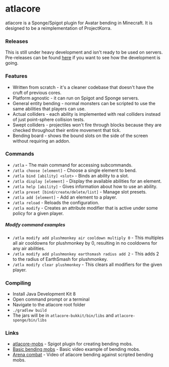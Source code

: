 # atlacore  
atlacore is a Sponge/Spigot plugin for Avatar bending in Minecraft. It is designed to be a reimplementation of ProjectKorra.  

### Releases
This is still under heavy development and isn't ready to be used on servers.  
Pre-releases can be found [here](https://github.com/plushmonkey/atlacore/releases) if you want to see how the development is going.  

### Features
- Written from scratch - it's a cleaner codebase that doesn't have the cruft of previous cores.  
- Platform agnostic - it can run on Spigot and Sponge servers.  
- General entity bending - normal monsters can be scripted to use the same abilities that players can use.  
- Actual colliders - each ability is implemented with real colliders instead of just point-sphere collision tests.  
- Swept colliders - projectiles won't fire through blocks because they are checked throughout their entire movement that tick.  
- Bending board - shows the bound slots on the side of the screen without requiring an addon.  

### Commands  
- `/atla` - The main command for accessing subcommands.  
- `/atla choose [element]` - Choose a single element to bend.  
- `/atla bind [ability] <slot>` - Binds an ability to a slot.  
- `/atla display [element]` - Display the available abilities for an element.  
- `/atla help [ability]` - Gives information about how to use an ability.  
- `/atla preset [bind/create/delete/list]` - Manage slot presets.  
- `/atla add [element]` - Add an element to a player.  
- `/atla reload` - Reloads the configuration.  
- `/atla modify` - Creates an attribute modifier that is active under some policy for a given player.  

##### Modify command examples
- `/atla modify add plushmonkey air cooldown multiply 0` - This multiples all air cooldowns for plushmonkey by 0, resulting in no cooldowns for any air abilities.  
- `/atla modify add plushmonkey earthsmash radius add 2` - This adds 2 to the radius of EarthSmash for plushmonkey.  
- `/atla modify clear plushmonkey` - This clears all modifiers for the given player.  

### Compiling  
- Install Java Development Kit 8  
- Open command prompt or a terminal  
- Navigate to the atlacore root folder  
- `./gradlew build`  
- The jars will be in `atlacore-bukkit/bin/libs` and `atlacore-sponge/bin/libs`  

### Links  
- [atlacore-mobs](https://github.com/plushmonkey/atlacore-mobs) - Spigot plugin for creating bending mobs.  
- [Basic bending mobs](https://gfycat.com/NeighboringScratchyBluetonguelizard) - Basic video example of bending mobs.  
- [Arena combat](https://www.youtube.com/watch?v=FSHestdRT_A) - Video of atlacore bending against scripted bending mobs.  
